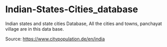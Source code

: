 # Indian-States-Cities_database
Indian states and state cities Database, 
All the cities and towns, panchayat village are in this data base.

Source: https://www.citypopulation.de/en/india
